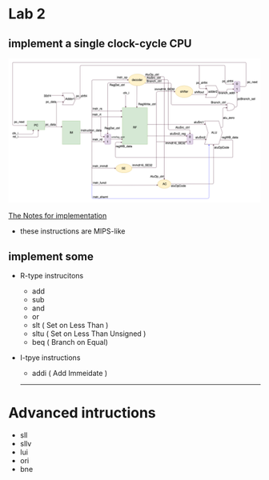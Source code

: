 # Lab 2 

## implement a single clock-cycle CPU 

![Architecture Diagram](./lab2_architecture.png)


[The Notes for implementation](https://hackmd.io/JwNgTARsEIYwtAFgMYA4BmTQJgZhAmGACaIQQAMxAjLgKYRA)

+ these instructions are MIPS-like


## implement some 
+ R-type instrucitons
    * add
    * sub
    * and
    * or
    * slt  ( Set on Less Than )
    * sltu ( Set on Less Than Unsigned )
    * beq ( Branch on Equal)

+ I-tpye instructions 
    * addi ( Add Immeidate )
    ---

# Advanced intructions
 * sll
 * sllv
 * lui
 * ori
 * bne
